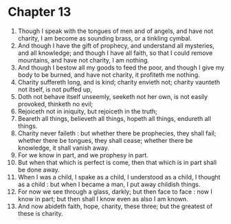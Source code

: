 # Chapter 13

1. Though I speak with the tongues of men and of angels, and have not charity, I am become as sounding brass, or a tinkling cymbal.
2. And though I have the gift of prophecy, and understand all mysteries, and all knowledge; and though I have all faith, so that I could remove mountains, and have not charity, I am nothing.
3. And though I bestow all my goods to feed the poor, and though I give my body to be burned, and have not charity, it profiteth me nothing.
4. Charity suffereth long, and is kind; charity envieth not; charity vaunteth not itself, is not puffed up,
5. Doth not behave itself unseemly, seeketh not her own, is not easily provoked, thinketh no evil;
6. Rejoiceth not in iniquity, but rejoiceth in the truth;
7. Beareth all things, believeth all things, hopeth all things, endureth all things.
8. Charity never faileth : but whether there be prophecies, they shall fail; whether there be tongues, they shall cease; whether there be knowledge, it shall vanish away.
9. For we know in part, and we prophesy in part.
10. But when that which is perfect is come, then that which is in part shall be done away.
11. When I was a child, I spake as a child, I understood as a child, I thought as a child : but when I became a man, I put away childish things.
12. For now we see through a glass, darkly; but then face to face : now I know in part; but then shall I know even as also I am known.
13. And now abideth faith, hope, charity, these three; but the greatest of these is charity.

